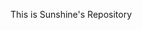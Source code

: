 This is Sunshine's Repository
<!---
SunshineChaoJ/SunshineChaoJ is a ✨ special ✨ repository because its `README.md` (this file) appears on your GitHub profile.
You can click the Preview link to take a look at your changes.
--->
